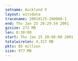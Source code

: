 ```yaml
---
setname: Auckland V
layout: witsdata
tracename: 20010125-200000-1
end: Thu Jan 25 20:29:59 2001
gzsize: 272 MB
len: 0:30:00
start: Thu Jan 25 20:00:00 2001
totalwirelen: 4,317 MB
pkts: 85 million
size: 977 MB
---
```

